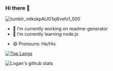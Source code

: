 ### Hi there 👋
![tumblr_mtkskpAlJG1sj6vefo1_500](https://user-images.githubusercontent.com/82903685/129489219-d515efd3-da92-4c15-9785-5cccf3080af1.gif)
<!--
**LoganHild/LoganHild** is a ✨ _special_ ✨ repository because its `README.md` (this file) appears on your GitHub profile.

Here are some ideas to get you started:
-->
- 🔭 I’m currently working on readme-generator
- 🌱 I’m currently learning node.js
<!--
- 👯 I’m looking to collaborate on ...
- 🤔 I’m looking for help with ...
- 💬 Ask me about ...
- 📫 How to reach me: ...
-->
- 😄 Pronouns: He/His
<!--
- ⚡ Fun fact: ...
-->
[![Top Langs](https://github-readme-stats.vercel.app/api/top-langs/?username=LoganHild)](https://github.com/LoganHild/github-readme-stats)

![Logan's github stats](https://github-readme-stats.vercel.app/api?username=LoganHild)
